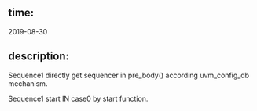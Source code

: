 ## time:
  2019-08-30



## description:
 Sequence1 directly get sequencer in pre\_body() according 
 uvm\_config\_db  mechanism.

 Sequence1 start IN case0 by start function.




